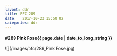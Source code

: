 ```yaml
---
layout: ddr
title: PFC 289
date:   2017-10-23 15:50:02
categories: ddr
---
```


#### **#289** Pink Rose<span class="pull-right">{{ page.date | date_to_long_string }}</span>
![](/images/pfc/289_Pink Rose.jpg)
